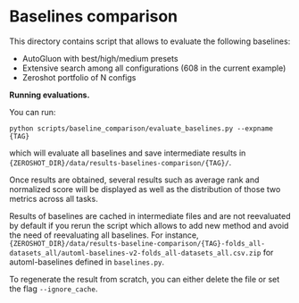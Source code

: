 # Baselines comparison

This directory contains script that allows to evaluate the following baselines:
* AutoGluon with best/high/medium presets
* Extensive search among all configurations (608 in the current example)
* Zeroshot portfolio of N configs


**Running evaluations.**

You can run:

```
python scripts/baseline_comparison/evaluate_baselines.py --expname {TAG}
```

which will evaluate all baselines and save intermediate results in `{ZEROSHOT_DIR}/data/results-baselines-comparison/{TAG}/`.

Once results are obtained, several results such as average rank and normalized score will be displayed
as well as the distribution of those two metrics across all tasks.

Results of baselines are cached in intermediate files and are not reevaluated by default if you rerun the script which
allows to add new method and avoid the need of reevaluating all baselines.
For instance,
```{ZEROSHOT_DIR}/data/results-baseline-comparison/{TAG}-folds_all-datasets_all/automl-baselines-v2-folds_all-datasets_all.csv.zip```
for automl-baselines defined in `baselines.py`.

To regenerate the result from scratch, you can either delete the file or set the flag `--ignore_cache`.